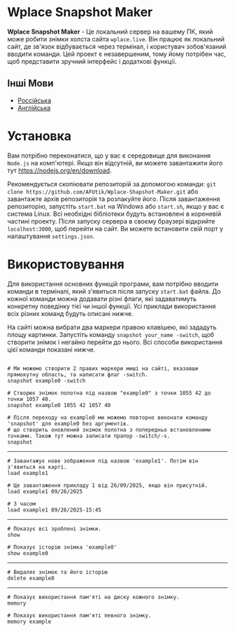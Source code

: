 # Wplace Snapshot Maker

__Wplace Snapshot Maker__ - Це локальний сервер на вашему ПК, який може робити знімки холста сайта `wplace.live`. Він працює як локальний сайт, де зв'язок відбувається через термінал, і користувач зобов'язаний вводити команди. Цей проект є незавершеним, тому йому потрібен час, щоб представити зручний інтерфейс і додаткові функції.


## Інші Мови
- [Россійська](README.ru.md)
- [Англійська](README.md)

# Установка
Вам потрібно переконатися, що у вас є середовище для виконання `Node.js` на комп'ютері. Якщо він відсутній, ви можете завантажити його тут https://nodejs.org/en/download.

Рекомендується скопіювати репозиторій за допомогою команди: `git clone https://github.com/AFUtik/Wplace-Shapshot-Maker.git`
або завантажте архів репозиторія та розпакуйте його. Після завантаження репозиторію, запустіть `start.bat` на Windows або `start.sh`, якщо у вас є система Linux. Всі необхідні бібліотеки будуть встановлені в кореневій частині проекту. Після запуску сервера в своєму браузері відкрийте `localhost:3000`, щоб перейти на сайт. Ви можете встановити свій порт у налаштування `settings.json`.

# Використовування

Для використання основних функцій програми, вам потрібно вводити команди в терміналі, який з'явиться після запуску `start.bat` файла. До кожної команди можна додавати різні флаги, які задаватимуть конкретну поведінку тієї чи іншої функції. Усі приклади використання всіх різних команд будуть описані нижче.

На сайті можна вибрати два маркери правою клавішею, які зададуть площу картинки. Запустіть команду `snapshot your_name -switch`, щоб створити знімок і негайно перейти до нього. Всі способи використання цієї команди показані нижче.

```

# Ми можемо створити 2 правих маркери миші на сайті, вказавши прямокутну область, та написати флаг -switch.
snapshot example0 -switch

# Створює знімок полотна під назвою "example0" з точки 1055 42 до точки 1057 40.
snapshot example0 1055 42 1057 40

# Після переходу на example0 ми можемо повторно виконати команду 'snapshot' для example0 без аргументів.
# що створить оновлений знімок полотна з попередньо встановленими точками. Також тут можна записати прапор -switch/-s.
snapshot

```
___
```
# Завантажує нове зображення під назвою 'example1'. Потім він з'явиться на карті.
load example1

# Це завантаження прикладу 1 від 26/09/2025, якщо він присутній.
load example1 09/26/2025

# З часом
load example1 09/26/2025-15:45

```
___
```
# Показує всі зроблені знімки.
show

# Показує історію знімка 'example0'
show example0
```
___
```
# Видаляє знімок та його історію
delete example0
```
___ 
```
# Показує використання пам'яті на диску кожного знімку.
memory

# Показує використання пам'яті певного знімку.
memory example
```
